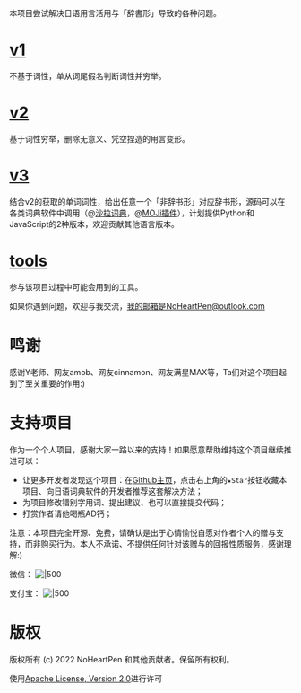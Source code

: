 本项目尝试解决日语用言活用与「辞書形」导致的各种问题。

# [v1](v1)

不基于词性，单从词尾假名判断词性并穷举。

# [v2](v2)

基于词性穷举，删除无意义、凭空捏造的用言变形。

# [v3](v3)

结合v2的获取的单词词性，给出任意一个「非辞书形」对应辞书形，源码可以在各类词典软件中调用（@[沙拉词典](https://saladict.crimx.com/)，@[MOJi插件](https://www.mojidict.com/article/1BvHLjMm8u)），计划提供Python和JavaScript的2种版本，欢迎贡献其他语言版本。

# [tools](tools)

参与该项目过程中可能会用到的工具。

如果你遇到问题，欢迎与我交流，我的邮箱是NoHeartPen@outlook.com

# 鸣谢

感谢Y老师、网友amob、网友cinnamon、网友满星MAX等，Ta们对这个项目起到了至关重要的作用:)

# 支持项目

作为一个个人项目，感谢大家一路以来的支持！如果愿意帮助维持这个项目继续推进可以：

- 让更多开发者发现这个项目：在[Github主页](https://github.com/NoHeartPen/JapaneseConjugation)，点击右上角的`★Star`按钮收藏本项目、向日语词典软件的开发者推荐这套解决方法；
- 为项目修改错别字用词、提出建议、也可以直接提交代码；
- 打赏作者请他喝瓶AD钙；

注意：本项目完全开源、免费，请确认是出于心情愉悦自愿对作者个人的赠与支持，而非购买行为。本人不承诺、不提供任何针对该赠与的回报性质服务，感谢理解:)

微信：
![|500](https://markdoen-1304943362.cos.ap-nanjing.myqcloud.com//62ecae86702c5dcb9c2eb4ab.png)

支付宝：
![|500](https://markdoen-1304943362.cos.ap-nanjing.myqcloud.com//62ecaedf702c5dcb9c2eb4be.jpg)

# 版权

版权所有 (c) 2022 NoHeartPen 和其他贡献者。保留所有权利。

使用[Apache License, Version 2.0](https://www.apache.org/licenses/LICENSE-2.0.html)进行许可
